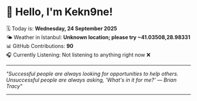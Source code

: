 # 👋 Hello, I'm Kekn9ne!

🗓️ Today is: **Wednesday, 24 September 2025**  
🌤️ Weather in Istanbul: **Unknown location; please try ~41.03508,28.98331**  
📊 GitHub Contributions: **90**  
🎧 Currently Listening: Not listening to anything right now ❌

---

_"Successful people are always looking for opportunities to help others. Unsuccessful people are always asking, 'What's in it for me?' — *Brian Tracy*"_

---
